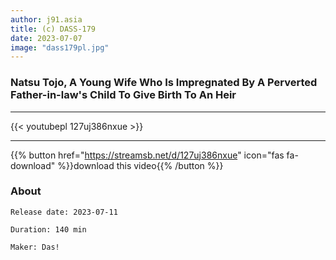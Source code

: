 ```yaml
---
author: j91.asia
title: (c) DASS-179
date: 2023-07-07
image: "dass179pl.jpg"
---
```


### Natsu Tojo, A Young Wife Who Is Impregnated By A Perverted Father-in-law's Child To Give Birth To An Heir
___

{{< youtubepl 127uj386nxue >}}
___

{{% button href="https://streamsb.net/d/127uj386nxue" icon="fas fa-download" %}}download this video{{% /button %}}
### About

`Release date: 2023-07-11`

`Duration: 140 min`

`Maker:	Das!`
